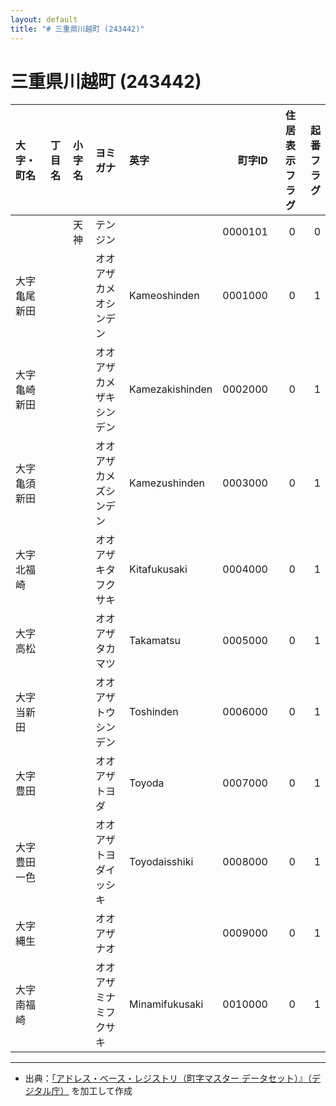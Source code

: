 ```yaml
---
layout: default
title: "# 三重県川越町 (243442)"
---
```


# 三重県川越町 (243442)

| 大字・町名 | 丁目名 | 小字名 | ヨミガナ | 英字 | 町字ID | 住居表示フラグ | 起番フラグ |
|:--------|:------|:------|:-----------------|:---------------------|--------:|----------:|--------:|
|  |  | 天神 | テンジン |  | 0000101 | 0 | 0 |
| 大字亀尾新田 |  |  | オオアザカメオシンデン | Kameoshinden | 0001000 | 0 | 1 |
| 大字亀崎新田 |  |  | オオアザカメザキシンデン | Kamezakishinden | 0002000 | 0 | 1 |
| 大字亀須新田 |  |  | オオアザカメズシンデン | Kamezushinden | 0003000 | 0 | 1 |
| 大字北福崎 |  |  | オオアザキタフクサキ | Kitafukusaki | 0004000 | 0 | 1 |
| 大字高松 |  |  | オオアザタカマツ | Takamatsu | 0005000 | 0 | 1 |
| 大字当新田 |  |  | オオアザトウシンデン | Toshinden | 0006000 | 0 | 1 |
| 大字豊田 |  |  | オオアザトヨダ | Toyoda | 0007000 | 0 | 1 |
| 大字豊田一色 |  |  | オオアザトヨダイッシキ | Toyodaisshiki | 0008000 | 0 | 1 |
| 大字縄生 |  |  | オオアザナオ |  | 0009000 | 0 | 1 |
| 大字南福崎 |  |  | オオアザミナミフクサキ | Minamifukusaki | 0010000 | 0 | 1 |

---

- 出典：[「アドレス・ベース・レジストリ（町字マスター データセット）』（デジタル庁）](https://www.digital.go.jp/policies/base_registry_address/) を加工して作成